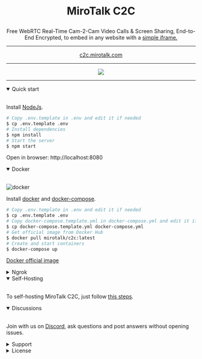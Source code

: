 # <p align="center">MiroTalk C2C</p>

<p align="center">Free WebRTC Real-Time Cam-2-Cam Video Calls & Screen Sharing, End-to-End Encrypted, to embed in any website with a <a href="https://github.com/miroslavpejic85/mirotalkc2c/issues/2#issuecomment-1340587150" target="_blank">simple iframe.</a></p>

<hr />

<p align="center">
    <a href="https://c2c.mirotalk.com">c2c.mirotalk.com</a>
</p>

<hr />

<p align="center">
    <a href="https://c2c.mirotalk.com"><img src="./frontend/images/ui.png"></a>
</p>

<hr />

<details open>
<summary>Quick start</summary>

<br/>

Install [NodeJs](https://nodejs.org/en/blog/release/v16.15.1/).

```bash
# Copy .env.template in .env and edit it if needed
$ cp .env.template .env
# Install dependencies
$ npm install
# Start the server
$ npm start
```

Open in browser: http://localhost:8080

</details>

<details open>
<summary>Docker</summary>

<br/>

![docker](./frontend/images/docker.png)

Install [docker](https://docs.docker.com/engine/install/) and [docker-compose](https://docs.docker.com/compose/install/).

```bash
# Copy .env.template in .env and edit it if needed
$ cp .env.template .env
# Copy docker-compose.template.yml in docker-compose.yml and edit it if needed
$ cp docker-compose.template.yml docker-compose.yml
# Get official image from Docker Hub
$ docker pull mirotalk/c2c:latest
# Create and start containers
$ docker-compose up
```

[Docker official image](https://hub.docker.com/r/mirotalk/c2c)

</details>

<details>
<summary>Ngrok</summary>

<br/>

To expose MiroTalk C2C in `HTTPS` from your `Local PC`, just follow [this steps](./docs/ngrok.md).

</details>

</details>

<details open>
<summary>Self-Hosting</summary>

<br/>

To self-hosting MiroTalk C2C, just follow [this steps](./docs/SelfHosting.md).

</details>

<details open>
<summary>Discussions</summary>

<br/>

Join with us on [Discord](https://discord.gg/rgGYfeYW3N), ask questions and post answers without opening issues.

</details>

<details>
<summary>Support</summary>

<br/>

You can support MiroTalk by [becoming a backer or sponsor it](https://github.com/sponsors/miroslavpejic85).

</details>

<details>
<summary>License</summary>

<br/>

![AGPLv3](./frontend/images/AGPLv3.png)

MiroTalk is free and can be modified and forked. But the conditions of the AGPLv3 (GNU Affero General Public License v3.0) need to be respected. In particular modifications need to be free as well and made available to the public. Get a quick overview of the license at [Choose an open source license](https://choosealicense.com/licenses/agpl-3.0/).

For a MiroTalk license under conditions other than AGPLv3, please contact us at license.mirotalk@gmail.com or [purchase directly via CodeCanyon](https://codecanyon.net/item/mirotalk-c2c-webrtc-real-time-cam-2-cam-video-conferences-and-screen-sharing/43383005).

Thank you!

</details>
